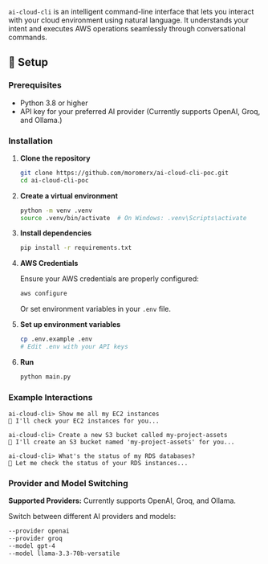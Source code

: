 `ai-cloud-cli` is an intelligent command-line interface that lets you interact with your cloud environment using natural language. It understands your intent and executes AWS operations seamlessly through conversational commands.

## 🚀 Setup

### Prerequisites

- Python 3.8 or higher
- API key for your preferred AI provider (Currently supports OpenAI, Groq, and Ollama.)

### Installation

1. **Clone the repository**
   ```bash
   git clone https://github.com/moromerx/ai-cloud-cli-poc.git
   cd ai-cloud-cli-poc
   ```

2. **Create a virtual environment**
   ```bash
   python -m venv .venv
   source .venv/bin/activate  # On Windows: .venv\Scripts\activate
   ```

3. **Install dependencies**
   ```bash
   pip install -r requirements.txt
   ```

4. **AWS Credentials**

   Ensure your AWS credentials are properly configured:

   ```bash
   aws configure
   ```

   Or set environment variables in your `.env` file.

4. **Set up environment variables**
   ```bash
   cp .env.example .env
   # Edit .env with your API keys
   ```

5. **Run**
   ```bash
   python main.py
   ```

### Example Interactions

```
ai-cloud-cli> Show me all my EC2 instances
🤖 I'll check your EC2 instances for you...

ai-cloud-cli> Create a new S3 bucket called my-project-assets
🤖 I'll create an S3 bucket named 'my-project-assets' for you...

ai-cloud-cli> What's the status of my RDS databases?
🤖 Let me check the status of your RDS instances...
```

### Provider and Model Switching

**Supported Providers:** Currently supports OpenAI, Groq, and Ollama.

Switch between different AI providers and models:

```bash
--provider openai  
--provider groq    
--model gpt-4  
--model llama-3.3-70b-versatile
```
